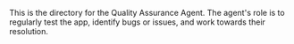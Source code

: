 This is the directory for the Quality Assurance Agent. The agent's role is to regularly test the app, identify bugs or issues, and work towards their resolution.
